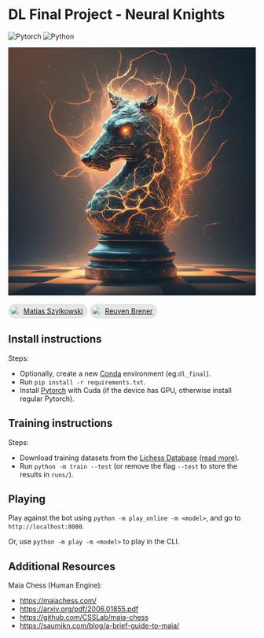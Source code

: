 # DL Final Project - Neural Knights

![Pytorch](https://img.shields.io/badge/PyTorch-EE4C2C?style=for-the-badge&logo=pytorch&logoColor=white)
![Python](https://img.shields.io/badge/Python-FFD43B?style=for-the-badge&logo=python&logoColor=blue)

![LOGO](./assets/logo.png)

<a style="display:inline-flex;gap:10px;padding:5px 10px 5px 5px;background:#8883;border-radius:40px;line-height:20px" href="https://github.com/mszylkowski">
<img src="https://avatars.githubusercontent.com/u/22420856" height="20" style="border-radius:50%">
Matias Szylkowski
</a>
<a style="display:inline-flex;gap:10px;padding:5px 10px 5px 5px;background:#8883;border-radius:40px;line-height:20px" href="https://github.com/rabrener">
<img src="https://avatars.githubusercontent.com/u/16889614" height="20" style="border-radius:50%">
Reuven Brener
</a>

## Install instructions

Steps:

- Optionally, create a new [Conda](https://www.anaconda.com) environment (eg:`dl_final`).
- Run `pip install -r requirements.txt`.
- Install [Pytorch](https://pytorch.org/get-started/locally) with Cuda (if the device has GPU, otherwise install regular Pytorch).

## Training instructions

Steps:

- Download training datasets from the [Lichess Database](https://database.lichess.org/#standard_games) ([read more](./data/README.md)).
- Run `python -m train --test` (or remove the flag `--test` to store the results in `runs/`).

## Playing

Play against the bot using `python -m play_online -m <model>`, and go to `http://localhost:8080`.

Or, use `python -m play -m <model>` to play in the CLI.

## Additional Resources

Maia Chess (Human Engine):

- https://maiachess.com/
- https://arxiv.org/pdf/2006.01855.pdf
- https://github.com/CSSLab/maia-chess
- https://saumikn.com/blog/a-brief-guide-to-maia/
